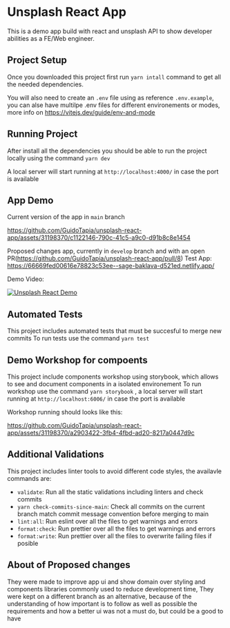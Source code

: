 # Unsplash React App

This is a demo app build with react and unsplash API to show developer abilities as a FE/Web engineer.

## Project Setup

Once you downloaded this project first run `yarn intall` command to get all the needed dependencies.

You will also need to create an `.env` file using as reference `.env.example`, you can alse have multilpe .env files for different environements or modes, more info on https://vitejs.dev/guide/env-and-mode

## Running Project

After install all the dependencies you should be able to run the project locally using the command `yarn dev`

A local server will start running at `http://localhost:4000/` in case the port is available

## App Demo

Current version of the app in `main` branch

https://github.com/GuidoTapia/unsplash-react-app/assets/31198370/c1122146-790c-41c5-a9c0-d91b8c8e1454


Proposed changes app, currently in `develop` branch and with an open PR(https://github.com/GuidoTapia/unsplash-react-app/pull/8)
Test App: https://66669fed00616e78823c53ee--sage-baklava-d521ed.netlify.app/

Demo Video:

[![Unsplash React Demo](https://img.youtube.com/vi/IxjOXUHSBSU/0.jpg)](https://youtu.be/IxjOXUHSBSU)

## Automated Tests

This project includes automated tests that must be succesful to merge new commits
To run tests use the command `yarn test`

## Demo Workshop for compoents

This project include components workshop using storybook, which allows to see and document components in a isolated environement
To run workshop use the command `yarn storybook` , a local server will start running at `http://localhost:6006/` in case the port is available

Workshop running should looks like this:

https://github.com/GuidoTapia/unsplash-react-app/assets/31198370/a2903422-3fb4-4fbd-ad20-8217a0447d9c

## Additional Validations

This project includes linter tools to avoid different code styles, the availavle commands are:

- `validate`: Run all the static validations including linters and check commits
- `yarn check-commits-since-main`: Check all commits on the current branch match commit message convention before merging to main
- `lint:all`: Run eslint over all the files to get warnings and errors
- `format:check`: Run prettier over all the files to get warnings and errors
- `format:write`: Run prettier over all the files to overwrite failing files if posible

## About of Proposed changes
They were made to improve app ui and show domain over styling and components libraries commonly used to reduce development time, They were kept on a different branch as an alternative, because of the understanding of how important is to follow as well as possible the requirements and how a better ui was not a must do, but could be a good to have
